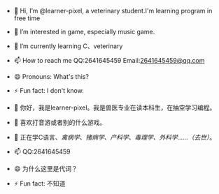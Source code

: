 - 👋 Hi, I’m @learner-pixel, a veterinary student.I'm learning program in free time
- 👀 I’m interested in game, especially music game.
- 🌱 I’m currently learning C、veterinary
- 📫 How to reach me QQ:2641645459 Email:2641645459@qq.com
- 😄 Pronouns: What's this?
- ⚡ Fun fact: I don't know.

- 👋 你好，我是learner-pixel。我是兽医专业在读本科生，在抽空学习编程。
- 👀 喜欢打音游或者别的什么游戏。
- 🌱 正在学C语言、*禽病学、猪病学、产科学、毒理学、外科学……（去世）*。
- 📫 QQ:2641645459
- 😄 为什么这里是代词？
- ⚡ Fun fact: 不知道
<!---
learner-pixel/learner-pixel is a ✨ special ✨ repository because its `README.md` (this file) appears on your GitHub profile.
You can click the Preview link to take a look at your changes.
--->
